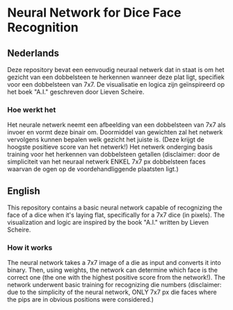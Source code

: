 # Neural Network for Dice Face Recognition



## Nederlands

Deze repository bevat een eenvoudig neuraal netwerk dat in staat is om het gezicht van een dobbelsteen te herkennen wanneer deze plat ligt, specifiek voor een dobbelsteen van 7x7. De visualisatie en logica zijn geïnspireerd op het boek "A.I." geschreven door Lieven Scheire.

### Hoe werkt het

Het neurale netwerk neemt een afbeelding van een dobbelsteen van 7x7 als invoer en vormt deze binair om. Doormiddel van gewichten zal het netwerk vervolgens kunnen bepalen welk gezicht het juiste is. (Deze krijgt de hoogste positieve score van het netwerk!)
Het netwerk onderging basis training voor het herkennen van dobbelsteen getallen (disclaimer: door de simpliciteit van het neuraal netwerk ENKEL 7x7 px dobbelsteen faces waarvan de ogen op de voordehandliggende plaatsten ligt.)

## English

This repository contains a basic neural network capable of recognizing the face of a dice when it's laying flat, specifically for a 7x7 dice (in pixels). The visualization and logic are inspired by the book "A.I." written by Lieven Scheire.

### How it works

The neural network takes a 7x7 image of a die as input and converts it into binary. Then, using weights, the network can determine which face is the correct one (the one with the highest positive score from the network!). The network underwent basic training for recognizing die numbers (disclaimer: due to the simplicity of the neural network, ONLY 7x7 px die faces where the pips are in obvious positions were considered.)